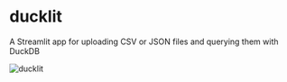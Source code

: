 # ducklit

A Streamlit app for uploading CSV or JSON files and querying them with DuckDB

![ducklit](https://github.com/MarkyMan4/ducklit/assets/37815834/60a69b46-695c-42e2-89f4-2f5f90203c53)
